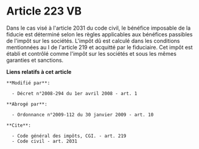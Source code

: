 # Article 223 VB

Dans le cas visé à l'article 2031 du code civil, le bénéfice imposable de la fiducie est déterminé selon les règles
applicables aux bénéfices passibles de l'impôt sur les sociétés. L'impôt dû est calculé dans les conditions mentionnées au I
de l'article 219 et acquitté par le fiduciaire. Cet impôt est établi et contrôlé comme l'impôt sur les sociétés et sous les
mêmes garanties et sanctions.

**Liens relatifs à cet article**

	**Modifié par**:

	  - Décret n°2008-294 du 1er avril 2008 - art. 1

	**Abrogé par**:

	  - Ordonnance n°2009-112 du 30 janvier 2009 - art. 10

	**Cite**:

	  - Code général des impôts, CGI. - art. 219
	  - Code civil - art. 2031
